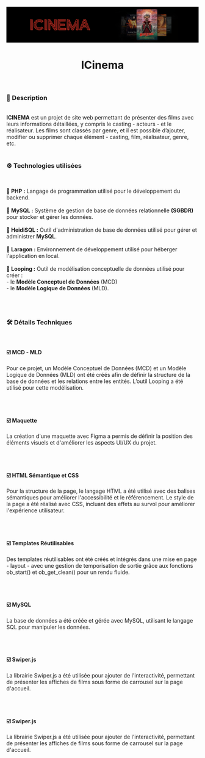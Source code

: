 ![](banner-cinema.png)

<h1 align="center">ICinema</h1>

<br/>

<h3>📃 Description</h3>
<br/>
<strong>ICINEMA</strong> est un projet de site web permettant de présenter des films avec leurs informations détaillées, y compris le casting - acteurs - et le réalisateur. Les films sont classés par genre, et il est possible d’ajouter, modifier ou supprimer chaque élément - casting, film, réalisateur, genre, etc.

<br/>

<br/>

<h3>⚙️ Technologies utilisées</h3>

<br/>

🔴<strong> PHP :</strong> Langage de programmation utilisé pour le développement du backend.<br/><br/>
🔴<strong> MySQL :</strong> Système de gestion de base de données relationnelle **(SGBDR)** pour stocker et gérer les données.<br/><br/>
🔴<strong> HeidiSQL :</strong> Outil d'administration de base de données utilisé pour gérer et administrer **MySQL**.<br/><br/>
🔴<strong> Laragon :</strong> Environnement de développement utilisé pour héberger l'application en local.<br/><br/>
🔴<strong> Looping :</strong> Outil de modélisation conceptuelle de données utilisé pour créer  : <br/>
                              - le **Modèle Conceptuel de Données** (MCD)<br/>
                              - le **Modèle Logique de Données** (MLD).<br/><br/>

<br/>

<h3>🛠️ Détails Techniques</h3><br/>

<h4>☑️ MCD - MLD</h4>
Pour ce projet, un Modèle Conceptuel de Données (MCD) et un Modèle Logique de Données (MLD) ont été créés afin de définir la structure de la base de données et les relations entre les entités. L’outil Looping a été utilisé pour cette modélisation.

<br/><br/>

<h4>☑️ Maquette</h4>
La création d'une maquette avec Figma a permis de définir la position des éléments visuels et d'améliorer les aspects UI/UX du projet.
  
<br/><br/>

<h4>☑️ HTML Sémantique et CSS</h4>
Pour la structure de la page, le langage HTML a été utilisé avec des balises sémantiques pour améliorer l'accessibilité et le référencement. Le style de la page a été réalisé avec CSS, incluant des effets au survol pour améliorer l'expérience utilisateur.
  
<br/><br/>

<h4>☑️ Templates Réutilisables</h4>
Des templates réutilisables ont été créés et intégrés dans une mise en page - layout -  avec une gestion de temporisation de sortie grâce aux fonctions ob_start() et ob_get_clean() pour un rendu fluide.
  
<br/><br/>

<h4>☑️ MySQL</h4>
La base de données a été créée et gérée avec MySQL, utilisant le langage SQL pour manipuler les données.
  
<br/><br/>

<h4>☑️ Swiper.js</h4>
La librairie Swiper.js a été utilisée pour ajouter de l'interactivité, permettant de présenter les affiches de films sous forme de carrousel sur la page d'accueil.
  
<br/><br/>

<h4>☑️ Swiper.js</h4>
La librairie Swiper.js a été utilisée pour ajouter de l'interactivité, permettant de présenter les affiches de films sous forme de carrousel sur la page d'accueil.
  
<br/><br/>



